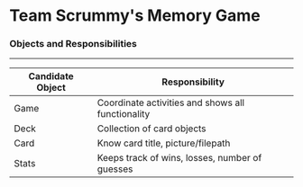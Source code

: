 # Team Scrummy's Memory Game
### Objects and Responsibilities

---

| Candidate Object | Responsibility |
| --- | --- |
| Game | Coordinate activities and shows all functionality |
| Deck |  Collection of card objects |
| Card | Know card title, picture/filepath |
| Stats | Keeps track of wins, losses, number of guesses |


